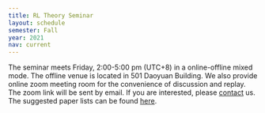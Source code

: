 ```yaml
---
title: RL Theory Seminar
layout: schedule
semester: Fall
year: 2021
nav: current
---
```


The seminar meets Friday, 2:00-5:00 pm (UTC+8) in a online-offline mixed mode.
The offline venue is located in 501 Daoyuan Building.
We also provide online zoom meeting room for the convenience of discussion and replay.
The zoom link will be sent by email. If you are interested, please [contact](about.html) us.
The suggested paper lists can be found [here](https://docs.qq.com/doc/DVWRqVUFWQmptamJ2).